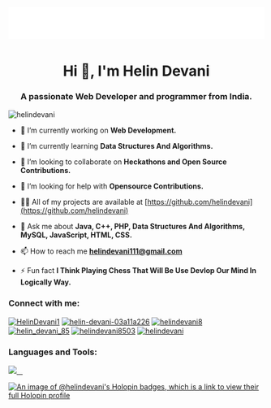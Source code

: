 <h1 align="center">
  <img src="https://raw.githubusercontent.com/helindevani/helindevani/master/name.svg" alt="helindevani" />
</h1>

<h1 align="center">Hi 👋, I'm Helin Devani</h1>
<h3 align="center">A passionate Web Developer and programmer from India.</h3>

<p align="left"> <img src="https://komarev.com/ghpvc/?username=helindevani&label=Profile%20views&color=0e75b6&style=flat" alt="helindevani" /> </p>

- 🔭 I’m currently working on **Web Development.**

- 🌱 I’m currently learning **Data Structures And Algorithms.**

- 👯 I’m looking to collaborate on **Heckathons and Open Source Contributions.**

- 🤝 I’m looking for help with **Opensource Contributions.**

- 👨‍💻 All of my projects are available at [https://github.com/helindevani](https://github.com/helindevani)

- 💬 Ask me about **Java, C++, PHP, Data Structures And Algorithms, MySQL, JavaScript, HTML, CSS.**

- 📫 How to reach me **helindevani111@gmail.com**

- ⚡ Fun fact **I Think Playing Chess That Will Be Use Devlop Our Mind In Logically Way.**

<h3 align="left">Connect with me:</h3>
<p align="left">
<a href="https://twitter.com/HelinDevani1" target="blank"><img align="center" src="https://raw.githubusercontent.com/rahuldkjain/github-profile-readme-generator/master/src/images/icons/Social/twitter.svg" alt="HelinDevani1" height="30" width="40" /></a>
<a href="https://linkedin.com/in/helin-devani-03a11a226" target="blank"><img align="center" src="https://raw.githubusercontent.com/rahuldkjain/github-profile-readme-generator/master/src/images/icons/Social/linked-in-alt.svg" alt="helin-devani-03a11a226" height="30" width="40" /></a>
<a href="https://www.facebook.com/helindevani8" target="blank"><img align="center" src="https://raw.githubusercontent.com/rahuldkjain/github-profile-readme-generator/master/src/images/icons/Social/facebook.svg" alt="helindevani8" height="30" width="40" /></a>
<a href="https://instagram.com/helin_devani_85" target="blank"><img align="center" src="https://raw.githubusercontent.com/rahuldkjain/github-profile-readme-generator/master/src/images/icons/Social/instagram.svg" alt="helin_devani_85" height="30" width="40" /></a>
<a href="https://www.hackerrank.com/helindevani8503" target="blank"><img align="center" src="https://raw.githubusercontent.com/rahuldkjain/github-profile-readme-generator/master/src/images/icons/Social/hackerrank.svg" alt="helindevani8503" height="30" width="40" /></a>
<a href="https://www.leetcode.com/helindevani" target="blank"><img align="center" src="https://raw.githubusercontent.com/rahuldkjain/github-profile-readme-generator/master/src/images/icons/Social/leet-code.svg" alt="helindevani" height="30" width="40" /></a>
</p>

<h3 align="left">Languages and Tools:</h3>
<p>
  <a href="https://skillicons.dev">
    <img src="https://skillicons.dev/icons?i=c,cpp,java,css,eclipse,firebase,flutter,git,github,html,instagram,js,jquery,linkedin,mysql,ps,postman,py,replit,sass,stackoverflow,twitter,vscode,visualstudio,&perline=12" />
  </a>
</p>

[![An image of @helindevani's Holopin badges, which is a link to view their full Holopin profile](https://holopin.me/helindevani)](https://holopin.io/@helindevani)
<h1 align="center">
